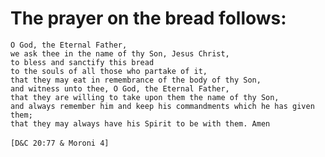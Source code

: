 # The prayer on the bread follows:
`O God, the Eternal Father,` <br>
`we ask thee in the name of thy Son, Jesus Christ,` <br>
`to bless and sanctify this bread` <br>
`to the souls of all those who partake of it,` <br>
`that they may eat in remembrance of the body of thy Son,` <br>
`and witness unto thee, O God, the Eternal Father,` <br>
`that they are willing to take upon them the name of thy Son,` <br>
`and always remember him and keep his commandments which he has given them;` <br>
`that they may always have his Spirit to be with them. Amen`<br>
<br>
`[D&C 20:77 & Moroni 4]`
